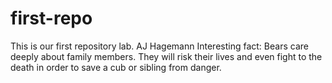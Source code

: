 # first-repo
This is our first repository lab.
AJ Hagemann
Interesting fact: Bears care deeply about family members. They will risk their lives and even fight to the death in order to save a cub or sibling from danger.
